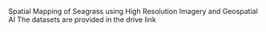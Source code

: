 Spatial Mapping of Seagrass using High Resolution Imagery and Geospatial AI
The datasets are provided in the drive link
